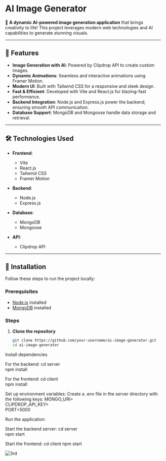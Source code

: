 # AI Image Generator  
                            
🎨 **A dynamic AI-powered image generation application** that brings creativity to life! This project leverages modern web technologies and AI capabilities to generate stunning visuals.  
             
---                                                                    
## 🚀 Features                                                                                                      
- **Image Generation with AI**: Powered by Clipdrop API to create custom images.                                                                                                           
- **Dynamic Animations**: Seamless and interactive animations using Framer Motion.                                                                                                                                                                
- **Modern UI**: Built with Tailwind CSS for a responsive and sleek design.                                                                                                                                      
- **Fast & Efficient**: Developed with Vite and React.js for blazing-fast performance.                                                                                         
- **Backend Integration**: Node.js and Express.js power the backend, ensuring smooth API communication.                                                                  
- **Database Support**: MongoDB and Mongoose handle data storage and retrieval.                                                                                                    

---
                                                                
## 🛠️ Technologies Used  
                                                        
- **Frontend**:               
  - Vite  
  - React.js                                                        
  - Tailwind CSS  
  - Framer Motion  

- **Backend**:  
  - Node.js  
  - Express.js  

- **Database**:  
  - MongoDB  
  - Mongoose  

- **API**:  
  - Clipdrop API  

---

## 🌟 Installation  

Follow these steps to run the project locally:  

### Prerequisites  
- [Node.js](https://nodejs.org/) installed  
- [MongoDB](https://www.mongodb.com/) installed  

### Steps  
1. **Clone the repository**  
   ```bash  
   git clone https://github.com/your-username/ai-image-generator.git  
   cd ai-image-generator  

Install dependencies

For the backend:
cd server  
npm install  

For the frontend:
cd client  
npm install  

Set up environment variables:
Create a .env file in the server directory with the following keys:
MONGO_URI=<your-mongodb-uri>  
CLIPDROP_API_KEY=<your-clipdrop-api-key>  
PORT=5000  

Run the application:

Start the backend server:
cd server  
npm start  

Start the frontend:
cd client
npm start

![3rd](https://github.com/user-attachments/assets/238d4094-53bb-40bd-821c-91e8bba209f1)

